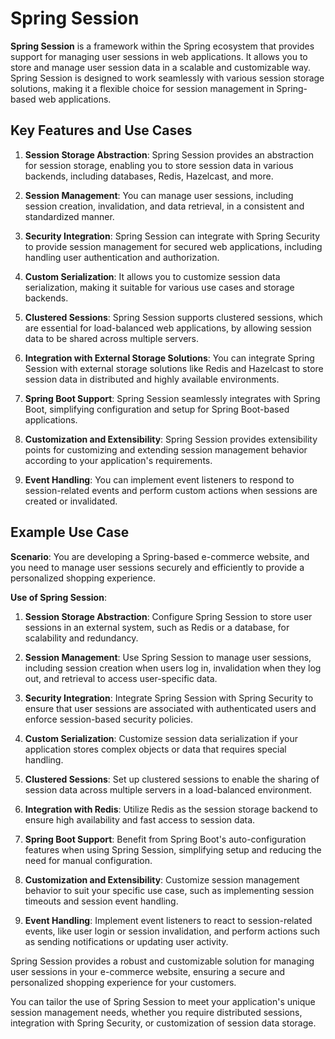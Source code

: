 # Spring Session

**Spring Session** is a framework within the Spring ecosystem that provides support for managing user sessions in web applications. It allows you to store and manage user session data in a scalable and customizable way. Spring Session is designed to work seamlessly with various session storage solutions, making it a flexible choice for session management in Spring-based web applications.

## Key Features and Use Cases

1. **Session Storage Abstraction**: Spring Session provides an abstraction for session storage, enabling you to store session data in various backends, including databases, Redis, Hazelcast, and more.

2. **Session Management**: You can manage user sessions, including session creation, invalidation, and data retrieval, in a consistent and standardized manner.

3. **Security Integration**: Spring Session can integrate with Spring Security to provide session management for secured web applications, including handling user authentication and authorization.

4. **Custom Serialization**: It allows you to customize session data serialization, making it suitable for various use cases and storage backends.

5. **Clustered Sessions**: Spring Session supports clustered sessions, which are essential for load-balanced web applications, by allowing session data to be shared across multiple servers.

6. **Integration with External Storage Solutions**: You can integrate Spring Session with external storage solutions like Redis and Hazelcast to store session data in distributed and highly available environments.

7. **Spring Boot Support**: Spring Session seamlessly integrates with Spring Boot, simplifying configuration and setup for Spring Boot-based applications.

8. **Customization and Extensibility**: Spring Session provides extensibility points for customizing and extending session management behavior according to your application's requirements.

9. **Event Handling**: You can implement event listeners to respond to session-related events and perform custom actions when sessions are created or invalidated.

## Example Use Case

**Scenario**: You are developing a Spring-based e-commerce website, and you need to manage user sessions securely and efficiently to provide a personalized shopping experience.

**Use of Spring Session**:

1. **Session Storage Abstraction**: Configure Spring Session to store user sessions in an external system, such as Redis or a database, for scalability and redundancy.

2. **Session Management**: Use Spring Session to manage user sessions, including session creation when users log in, invalidation when they log out, and retrieval to access user-specific data.

3. **Security Integration**: Integrate Spring Session with Spring Security to ensure that user sessions are associated with authenticated users and enforce session-based security policies.

4. **Custom Serialization**: Customize session data serialization if your application stores complex objects or data that requires special handling.

5. **Clustered Sessions**: Set up clustered sessions to enable the sharing of session data across multiple servers in a load-balanced environment.

6. **Integration with Redis**: Utilize Redis as the session storage backend to ensure high availability and fast access to session data.

7. **Spring Boot Support**: Benefit from Spring Boot's auto-configuration features when using Spring Session, simplifying setup and reducing the need for manual configuration.

8. **Customization and Extensibility**: Customize session management behavior to suit your specific use case, such as implementing session timeouts and session event handling.

9. **Event Handling**: Implement event listeners to react to session-related events, like user login or session invalidation, and perform actions such as sending notifications or updating user activity.

Spring Session provides a robust and customizable solution for managing user sessions in your e-commerce website, ensuring a secure and personalized shopping experience for your customers.

You can tailor the use of Spring Session to meet your application's unique session management needs, whether you require distributed sessions, integration with Spring Security, or customization of session data storage.
